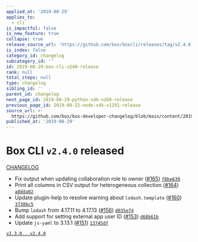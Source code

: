 ```yaml
---
applied_at: '2019-08-29'
applies_to:
  - cli
is_impactful: false
is_new_feature: true
collapse: true
release_source_url: 'https://github.com/box/boxcli/releases/tag/v2.4.0'
is_index: false
category_id: changelog
subcategory_id: ''
id: 2019-08-29-box-cli-v240-release
rank: null
total_steps: null
type: changelog
sibling_id: ''
parent_id: changelog
next_page_id: 2019-08-29-python-sdk-v260-release
previous_page_id: 2019-08-22-node-sdk-v1291-release
source_url: >-
  https://github.com/box/box-developer-changelog/blob/main/content/2019/08-29-box-cli-v240-release.md
published_at: '2019-08-29'
---
```

# Box CLI `v2.4.0` released

[CHANGELOG](https://github.com/box/boxcli/blob/master/CHANGELOG.md#240-2019-08-29)

* Fix output when updating collaboration role to owner ([#165](https://github.com/box/boxcli/pull/165))  [`f8be639`](https://github.com/box/boxcli/commit/f8be639)
* Print all columns in CSV output for heterogeneous collection ([#164](https://github.com/box/boxcli/pull/164))  [`a8dda02`](https://github.com/box/boxcli/commit/a8dda02)
* Update plugin-help to resolve warning about `lodash.template` ([#160](https://github.com/box/boxcli/pull/160))  [`3730bc5`](https://github.com/box/boxcli/commit/3730bc5)
* Bump `lodash` from 4.17.11 to 4.17.13 ([#156](https://github.com/box/boxcli/pull/156))  [`d035e74`](https://github.com/box/boxcli/commit/d035e74)
* Add support for setting external app user ID ([#153](https://github.com/box/boxcli/pull/153))  [`d68b61b`](https://github.com/box/boxcli/commit/d68b61b)
* Update `js-yaml` to 3.13.1 ([#151](https://github.com/box/boxcli/pull/151))  [`13745df`](https://github.com/box/boxcli/commit/13745df)

[`v2.3.0...v2.4.0`](https://github.com/box/boxcli/compare/`v2.3.0...v2.4.0`)
